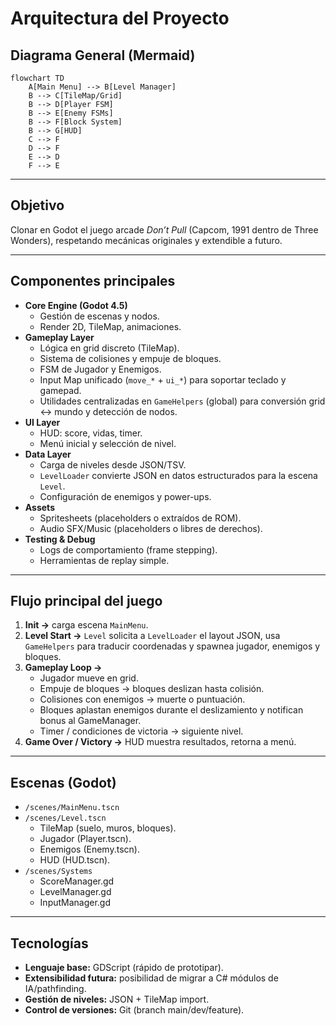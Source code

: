 # Arquitectura del Proyecto

## Diagrama General (Mermaid)
```mermaid
flowchart TD
    A[Main Menu] --> B[Level Manager]
    B --> C[TileMap/Grid]
    B --> D[Player FSM]
    B --> E[Enemy FSMs]
    B --> F[Block System]
    B --> G[HUD]
    C --> F
    D --> F
    E --> D
    F --> E
```

---

## Objetivo
Clonar en Godot el juego arcade *Don’t Pull* (Capcom, 1991 dentro de Three Wonders), respetando mecánicas originales y extendible a futuro.

---

## Componentes principales
- **Core Engine (Godot 4.5)**
  - Gestión de escenas y nodos.
  - Render 2D, TileMap, animaciones.
- **Gameplay Layer**
  - Lógica en grid discreto (TileMap).
  - Sistema de colisiones y empuje de bloques.
  - FSM de Jugador y Enemigos.
  - Input Map unificado (`move_*` + `ui_*`) para soportar teclado y gamepad.
  - Utilidades centralizadas en `GameHelpers` (global) para conversión grid ↔ mundo y detección de nodos.
- **UI Layer**
  - HUD: score, vidas, timer.
  - Menú inicial y selección de nivel.
- **Data Layer**
  - Carga de niveles desde JSON/TSV.
  - `LevelLoader` convierte JSON en datos estructurados para la escena `Level`.
  - Configuración de enemigos y power-ups.
- **Assets**
  - Spritesheets (placeholders o extraídos de ROM).
  - Audio SFX/Music (placeholders o libres de derechos).
- **Testing & Debug**
  - Logs de comportamiento (frame stepping).
  - Herramientas de replay simple.

---

## Flujo principal del juego
1. **Init →** carga escena `MainMenu`.
2. **Level Start →** `Level` solicita a `LevelLoader` el layout JSON, usa `GameHelpers` para traducir coordenadas y spawnea jugador, enemigos y bloques.
3. **Gameplay Loop →**
   - Jugador mueve en grid.
   - Empuje de bloques → bloques deslizan hasta colisión.
   - Colisiones con enemigos → muerte o puntuación.
   - Bloques aplastan enemigos durante el deslizamiento y notifican bonus al GameManager.
   - Timer / condiciones de victoria → siguiente nivel.
4. **Game Over / Victory →** HUD muestra resultados, retorna a menú.

---

## Escenas (Godot)
- `/scenes/MainMenu.tscn`
- `/scenes/Level.tscn`
  - TileMap (suelo, muros, bloques).
  - Jugador (Player.tscn).
  - Enemigos (Enemy.tscn).
  - HUD (HUD.tscn).
- `/scenes/Systems`
  - ScoreManager.gd
  - LevelManager.gd
  - InputManager.gd

---

## Tecnologías
- **Lenguaje base:** GDScript (rápido de prototipar).
- **Extensibilidad futura:** posibilidad de migrar a C# módulos de IA/pathfinding.
- **Gestión de niveles:** JSON + TileMap import.
- **Control de versiones:** Git (branch main/dev/feature).
